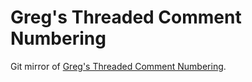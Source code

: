 # Greg's Threaded Comment Numbering

Git mirror of [Greg's Threaded Comment Numbering](http://wordpress.org/extend/plugins/gregs-threaded-comment-numbering/).
